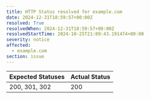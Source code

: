 ```yaml
---
title: HTTP Status resolved for example.com
date: 2024-12-31T18:59:57+00:00Z
resolved: True
resolvedWhen: 2024-12-31T18:59:57+00:00Z
resolvedStartTime: 2024-10-25T21:09:43.191474+00:00
severity: notice
affected:
  - example.com
section: issue
---
```


| Expected Statuses | Actual Status  |
|-------------------|----------------|
| 200, 301, 302 | 200 |

